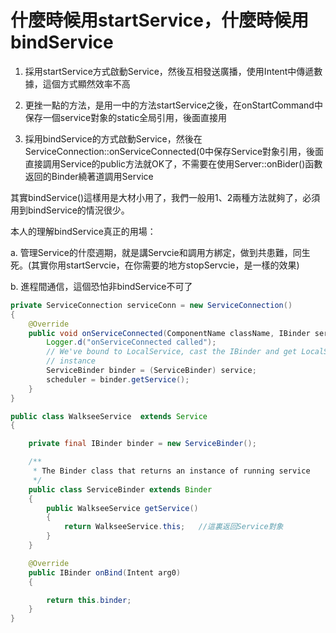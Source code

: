 # 什麼時候用startService，什麼時候用bindService



1. 採用startService方式啟動Service，然後互相發送廣播，使用Intent中傳遞數據，這個方式顯然效率不高

2. 更挫一點的方法，是用一中的方法startService之後，在onStartCommand中保存一個service對象的static全局引用，後面直接用

3. 採用bindService的方式啟動Service，然後在ServiceConnection::onServiceConnected(0中保存Service對象引用，後面直接調用Service的public方法就OK了，不需要在使用Server::onBider()函數返回的Binder繞著道調用Service


其實bindService()這樣用是大材小用了，我們一般用1、2兩種方法就夠了，必須用到bindService的情況很少。

本人的理解bindService真正的用場：

   a. 管理Service的什麼週期，就是講Servcie和調用方綁定，做到共患難，同生死。(其實你用startServcie，在你需要的地方stopServcie，是一樣的效果)

   b. 進程間通信，這個恐怕非bindService不可了




```java
private ServiceConnection serviceConn = new ServiceConnection()
{
    @Override
    public void onServiceConnected(ComponentName className, IBinder service) {
        Logger.d("onServiceConnected called");
        // We've bound to LocalService, cast the IBinder and get LocalService
        // instance
        ServiceBinder binder = (ServiceBinder) service;
        scheduler = binder.getService();
    }
}

```

```java
public class WalkseeService  extends Service
{

    private final IBinder binder = new ServiceBinder();

    /**
     * The Binder class that returns an instance of running service
     */
    public class ServiceBinder extends Binder
    {
        public WalkseeService getService()
        {
            return WalkseeService.this;   //這裏返回Service對象
        }
    }

    @Override
    public IBinder onBind(Intent arg0)
    {

        return this.binder;
    }
}

```
